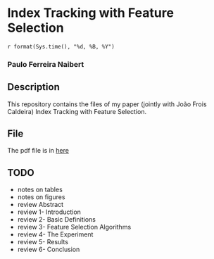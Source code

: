 Index Tracking with Feature Selection
=======

`r format(Sys.time(), "%d, %B, %Y")`

### Paulo Ferreira Naibert

## Description

This repository contains the files of my paper (jointly with João Frois Caldeira) Index Tracking with Feature Selection.

## File

The pdf file is in [here](./it-featsel.pdf)

## TODO

- notes on tables
- notes on figures
- review Abstract
- review 1- Introduction
- review 2- Basic Definitions
- review 3- Feature Selection Algorithms
- review 4- The Experiment
- review 5- Results
- review 6- Conclusion

